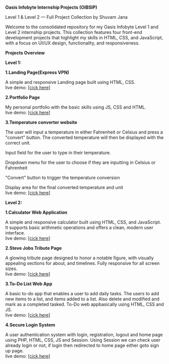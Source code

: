 **Oasis Infobyte Internship Projects (OIBSIP)**

Level 1 & Level 2 — Full Project Collection by Shuvam Jana

Welcome to the consolidated repository for my Oasis Infobyte Level 1 and Level 2 internship projects. 
This collection features four front-end development projects that highlight my skills in HTML, CSS, and JavaScript, with a focus on UI/UX design, functionality, and responsiveness.

****Projects Overview****

**Level 1:**

**1.Landing Page(Express VPN)**

A simple and responsive Landing page built using HTML, CSS.<br>
live demo: <a href="https://drive.google.com/file/d/1fE4FZ45BiR6iQXXYS3ccxMDlsKw9XK7v/view?usp=drive_link">[cick here]</a>

**2.Portfolio Page**

My personal portfolio with the basic skills using JS, CSS and HTML.<br>
live demo: <a href="https://drive.google.com/file/d/1O_uk95OTB9NAFIpYIBag4XeZPNfPJTZh/view?usp=drive_link">[cick here]</a>

**3.Temperature converter website**

The user will input a temperature in either Fahrenheit or Celsius and press a "convert" button. The converted temperature will then be displayed with the correct unit.

Input field for the user to type in their temperature.

Dropdown menu for the user to choose if they are inputting in Celsius or Fahrenheit

"Convert" button to trigger the temperature conversion

Display area for the final converted temperature and unit<br>
live demo: <a href="https://drive.google.com/file/d/1MmzpdkeRbKIzzLz-PzpLtkkHzDXFl6A6/view?usp=drive_link">[cick here]</a>

**Level 2:**

**1.Calculator Web Application**

A simple and responsive calculator built using HTML, CSS, and JavaScript. It supports basic arithmetic operations and offers a clean, modern user interface.<br>
live demo: <a href="https://drive.google.com/file/d/1WvqOimX911ZknS3FuL4MC1bA7PmARQfa/view?usp=drive_link">[cick here]</a>

**2.Steve Jobs Tribute Page**

A glowing tribute page designed to honor a notable figure, with visually appealing sections for about, and timelines. Fully responsive for all screen sizes.<br>
live demo: <a href="https://drive.google.com/file/d/1bzOu2gAyX67UlGQ8kwWv7YTkivWHu68u/view?usp=drive_link">[cick here]</a>

**3.To-Do List Web App**

A basic to-do app that enables a user to add daily tasks. The users to add new items to a list, and items added to a list. Also delete and modified and mark as a completed tasked. To-Do web appbasically using HTML, CSS and JS.<br>
live demo: <a href="https://drive.google.com/file/d/1aLrTNVEAq-TOgEG_eGnxQDAbMyiDQu1E/view?usp=drive_link">[cick here]</a>

**4.Secure Login System**

A user authentication system with login, registration, logout and home page using PHP, HTML, CSS, JS and Session. Using Session we can check user already login or not, if login then redirected to home page either goto sign up page. <br>
live demo: <a href="https://drive.google.com/file/d/1zJYF7W0kxm8gTRf4h6WxP8f7bpnqzNVX/view?usp=drive_link">[cick here]</a>
